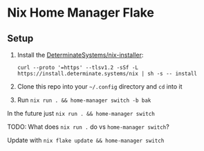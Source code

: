 # Nix Home Manager Flake

## Setup

1. Install the [DeterminateSystems/nix-installer](https://github.com/DeterminateSystems/nix-installer):

    `curl --proto '=https' --tlsv1.2 -sSf -L https://install.determinate.systems/nix | sh -s -- install`
2. Clone this repo into your `~/.config` directory and `cd` into it
3. Run `nix run . && home-manager switch -b bak`

In the future just `nix run . && home-manager switch`

TODO: What does `nix run .` do vs `home-manager switch`?

Update with `nix flake update && home-manager switch`
